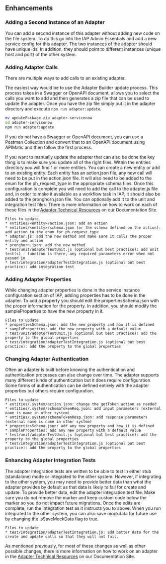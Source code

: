 ## Enhancements

### Adding a Second Instance of an Adapter

You can add a second instance of this adapter without adding new code on the file system. To do this go into the IAP Admin Essentials and add a new service config for this adapter. The two instances of the adapter should have unique ids. In addition, they should point to different instances (unique host and port) of the other system.

### Adding Adapter Calls

There are multiple ways to add calls to an existing adapter.

The easiest way would be to use the Adapter Builder update process. This process takes in a Swagger or OpenAPI document, allows you to select the calls you want to add and then generates a zip file that can be used to update the adapter. Once you have the zip file simply put it in the adapter directory and execute `npm run adapter:update`.

```bash
mv updatePackage.zip adapter-servicenow
cd adapter-servicenow
npm run adapter:update
```

If you do not have a Swagger or OpenAPI document, you can use a Postman Collection and convert that to an OpenAPI document using APIMatic and then follow the first process.

If you want to manually update the adapter that can also be done the key thing is to make sure you update all of the right files. Within the entities directory you will find 1 or more entities. You can create a new entity or add to an existing entity. Each entity has an action.json file, any new call will need to be put in the action.json file. It will also need to be added to the enum for the ph_request_type in the appropriate schema files. Once this configuration is complete you will need to add the call to the adapter.js file and, in order to make it available as a workflow task in IAP, it should also be added to the pronghorn.json file. You can optionally add it to the unit and integration test files. There is more information on how to work on each of these files in the <a href="https://docs.itential.com/opensource/docs/adapters" target="_blank">Adapter Technical Resources</a> on our Documentation Site.

```text
Files to update
* entities/<entity>/action.json: add an action
* entities/<entity>/schema.json (or the schema defined on the action): add action to the enum for ph_request_type
* adapter.js: add the new method and make sure it calls the proper entity and action
* pronghorn.json: add the new method
* test/unit/adapterTestUnit.js (optional but best practice): add unit test(s) - function is there, any required parameters error when not passed in
* test/integration/adapterTestIntegration.js (optional but best practice): add integration test
```

### Adding Adapter Properties

While changing adapter properties is done in the service instance configuration section of IAP, adding properties has to be done in the adapter. To add a property you should edit the propertiesSchema.json with the proper information for the property. In addition, you should modify the sampleProperties to have the new property in it.

```text
Files to update
* propertiesSchema.json: add the new property and how it is defined
* sampleProperties: add the new property with a default value
* test/unit/adapterTestUnit.js (optional but best practice): add the property to the global properties
* test/integration/adapterTestIntegration.js (optional but best practice): add the property to the global properties
```

### Changing Adapter Authentication

Often an adapter is built before knowing the authentication and authentication processes can also change over time. The adapter supports many different kinds of authentication but it does require configuration. Some forms of authentication can be defined entirely with the adapter properties but others require configuration.

```text
Files to update
* entities/.system/action.json: change the getToken action as needed
* entities/.system/schemaTokenReq.json: add input parameters (external name is name in other system)
* entities/.system/schemaTokenResp.json: add response parameters (external name is name in other system)
* propertiesSchema.json: add any new property and how it is defined
* sampleProperties: add any new property with a default value
* test/unit/adapterTestUnit.js (optional but best practice): add the property to the global properties
* test/integration/adapterTestIntegration.js (optional but best practice): add the property to the global properties
```

### Enhancing Adapter Integration Tests

The adapter integration tests are written to be able to test in either stub (standalone) mode or integrated to the other system. However, if integrating to the other system, you may need to provide better data than what the adapter provides by default as that data is likely to fail for create and update. To provide better data, edit the adapter integration test file. Make sure you do not remove the marker and keep custom code below the marker so you do not impact future migrations. Once the edits are complete, run the integration test as it instructs you to above. When you run integrated to the other system, you can also save mockdata for future use by changing the isSaveMockData flag to true.

```text
Files to update
* test/integration/adapterTestIntegration.js: add better data for the create and update calls so that they will not fail.
```

As mentioned previously, for most of these changes as well as other possible changes, there is more information on how to work on an adapter in the <a href="https://docs.itential.com/opensource/docs/adapters" target="_blank">Adapter Technical Resources</a> on our Documentation Site.
